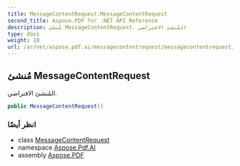 ```yaml
---
title: MessageContentRequest.MessageContentRequest
second_title: Aspose.PDF for .NET API Reference
description: مُنشئ MessageContentRequest. المُنشئ الافتراضي
type: docs
weight: 10
url: /ar/net/aspose.pdf.ai/messagecontentrequest/messagecontentrequest/
---
```

## مُنشئ MessageContentRequest

المُنشئ الافتراضي.

```csharp
public MessageContentRequest()
```

### انظر أيضًا

* class [MessageContentRequest](../)
* namespace [Aspose.Pdf.AI](../../../aspose.pdf.ai/)
* assembly [Aspose.PDF](../../../)